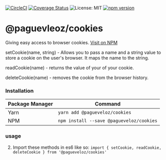 [![CircleCI](https://circleci.com/gh/PagueVeloz/pv-cookies.svg?style=svg)](https://circleci.com/gh/PagueVeloz/pv-cookies)
[![Coverage Status](https://coveralls.io/repos/github/PagueVeloz/pv-cookies/badge.svg?branch=master)](https://coveralls.io/github/PagueVeloz/pv-cookies?branch=master)
![License: MIT](https://img.shields.io/badge/License-MIT-green.svg)
[![npm version](https://badge.fury.io/js/%40pagueveloz%2Fcookies.svg)](https://badge.fury.io/js/%40pagueveloz%2Fcookies)

# @paguevleoz/cookies

Giving easy access to browser cookies.
[Visit on NPM](https://www.npmjs.com/package/pv-cookies)

setCookie(name, string) - Allows you to pass a name and a string value to store a cookie on the user's browser. It maps the name to the string.

readCookie(name) - returns the value of your of your cookie.

deleteCookie(name) - removes the cookie from the browser history.


### Installation
|Package Manager|Command|
|-|-|
|Yarn| `yarn add @pagueveloz/cookies` |
|NPM| `npm install --save @pagueveloz/cookies` |


### usage

2) Import these methods in es6 like so:
`import { setCookie, readCookie, deleteCookie } from '@pagueveloz/cookies'`
